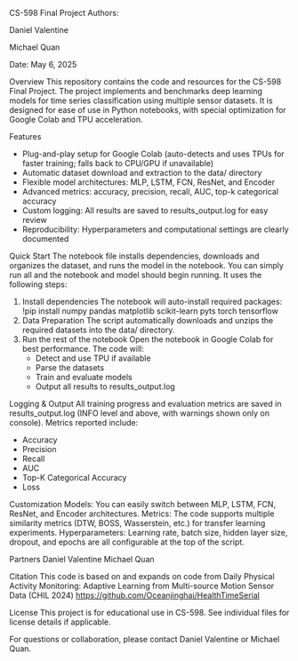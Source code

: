 CS-598 Final Project
Authors:

Daniel Valentine

Michael Quan

Date: May 6, 2025

Overview
This repository contains the code and resources for the CS-598 Final Project. The project implements and benchmarks deep learning models for time series classification using multiple sensor datasets. It is designed for ease of use in Python notebooks, with special optimization for Google Colab and TPU acceleration.

Features
- Plug-and-play setup for Google Colab (auto-detects and uses TPUs for faster training; falls back to CPU/GPU if unavailable)
- Automatic dataset download and extraction to the data/ directory
- Flexible model architectures: MLP, LSTM, FCN, ResNet, and Encoder
- Advanced metrics: accuracy, precision, recall, AUC, top-k categorical accuracy
- Custom logging: All results are saved to results_output.log for easy review
- Reproducibility: Hyperparameters and computational settings are clearly documented

Quick Start
The notebook file installs dependencies, downloads and organizes the dataset, and runs the model in the notebook. You can simply run all and the notebook and model should begin running. It uses the following steps: 

1. Install dependencies
  The notebook will auto-install required packages:
  !pip install numpy pandas matplotlib scikit-learn pyts torch tensorflow
2. Data Preparation
  The script automatically downloads and unzips the required datasets into the data/ directory.
3. Run the rest of the notebook
  Open the notebook in Google Colab for best performance. The code will:
    - Detect and use TPU if available
    - Parse the datasets
    - Train and evaluate models
    - Output all results to results_output.log

Logging & Output
All training progress and evaluation metrics are saved in results_output.log (INFO level and above, with warnings shown only on console).
Metrics reported include:
  - Accuracy
  - Precision
  - Recall
  - AUC
  - Top-K Categorical Accuracy
  - Loss

Customization
Models: You can easily switch between MLP, LSTM, FCN, ResNet, and Encoder architectures.
Metrics: The code supports multiple similarity metrics (DTW, BOSS, Wasserstein, etc.) for transfer learning experiments.
Hyperparameters: Learning rate, batch size, hidden layer size, dropout, and epochs are all configurable at the top of the script.

Partners
Daniel Valentine
Michael Quan

Citation
This code is based on and expands on code from Daily Physical Activity Monitoring: Adaptive Learning from Multi-source Motion Sensor Data (CHIL 2024)
https://github.com/Oceanjinghai/HealthTimeSerial

License
This project is for educational use in CS-598.
See individual files for license details if applicable.

For questions or collaboration, please contact Daniel Valentine or Michael Quan.
